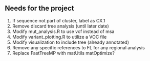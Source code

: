 ## Needs for the project

1. If sequence not part of cluster, label as CX.1
2. Remove discard tree analysis (until later date)
3. Modify mut_analysis.R to use vcf instead of msa
4. Modify variant_plotting.R to utilize a VOC file
5. Modify visualization to include tree (already annotated)
6. Remove any specific references to FL for any regional analysis
7. Replace FastTreeMP with matUtils matOptimize?
